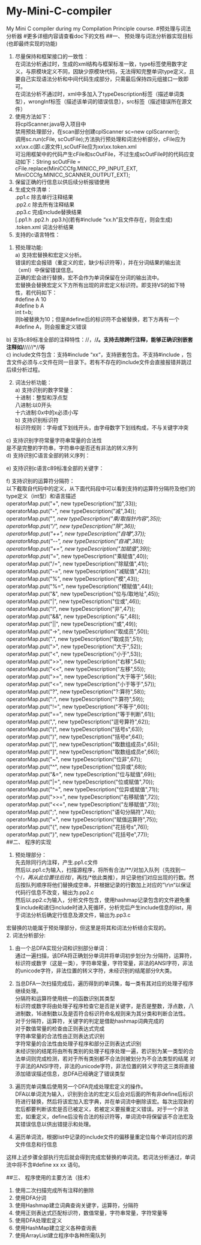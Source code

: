 # My-Mini-C-compiler
My Mini C compiler during my Compilation Principle course.
#预处理与词法分析器
#更多详细内容请查看doc下的文档
##一、	预处理与词法分析器实现目标(也即最终实现的功能)  
1.	尽量保持和框架接口的一致性：  
在词法分析通过时，生成的xml结构与框架标准一致，type标签使用数字定义，与原模块定义不同，因缺少原模块代码，无法得知完整单词type定义，且要自己实现语法分析和中间代码生成部分，只需最后保持四元组接口一致即可。  
在词法分析不通过时，xml中多加入了typeDescription标签（描述单词类型），wrongInf标签（描述该单词的错误信息），src标签（描述错误所在源文件）  
2.	使用方法如下：  
将cplScanner.java导入项目中  
禁用预处理部分，在scan部分创建cplScanner sc=new cplScanner();  
调用sc.run(cFile, scOutFile);方法执行预处理和词法分析部分，cFile应为xx\xx.c(即.c源文件),scOutFile应为xx\xx.token.xml  
可沿用框架中的代码产生cFile和scOutFile，不过生成scOutFile时的代码应变动如下：String scOutFile =   cFile.replace(MiniCCCfg.MINICC_PP_INPUT_EXT, MiniCCCfg.MINICC_SCANNER_OUTPUT_EXT);  
3.	保留正确的行信息以供后续分析报错使用  
4.	生成文件清单：  
.pp1.c  除去单行注释结果  
.pp2.c  除去所有注释结果  
.pp3.c  完成include替换结果  
\[.pp1.h  .pp2.h  .pp3.h\](若有#include “xx.h”且文件存在，则会生成)  
.token.xml  词法分析结果  
5.	支持的c语言特性：  
1)	预处理功能:  
a)	支持宏替换和宏定义分析。  
错误的宏会报错（重定义的宏，缺少标识符等），并在分词结果的输出流（xml）中保留错误信息。  
正确的宏会进行替换，宏不会作为单词保留在分词的输出流中。  
宏替换会替换宏定义下方所有出现的非宏定义标识符。即支持VS的如下特性，若代码如下：  
  \#define A 10  
  \#define b A  
int t=b;  
则b被替换为10；但是#define后的标识符不会被替换，若下方再有一个#define A，则会报重定义错误  
  
b)	支持c89标准全部的注释特性：//，/**/。支持去除跨行注释，能够正确识别嵌套注释如/**///*/*/*//等  
c)	include文件包含：支持#include “xx“，支持嵌套包含。不支持#include   <xx>，包含文件必须与.c文件在同一目录下。若有不存在的include文件会直接报错并跳过后续分析过程。  
  
2)	词法分析功能：  
a)	支持识别的数字常量：  
十进制：整型和浮点型  
八进制:以0开头  
十六进制:0x中的x必须小写  
b)	支持识别标识符  
标识符规则：字母或下划线开头，由字母数字下划线构成，不与关键字冲突  
  
c)	支持识别字符常量字符串常量的合法性  
是不是完整的字符串，字符串中是否还有非法的转义序列  
d)	支持识别C语言全部的转义序列：  
  
   
e)	支持识别c语言c89标准全部的关键字：  
   
  
f)	支持识别的运算符分隔符：  
以下截取自代码中的定义，从下面代码段中可以看到支持的运算符分隔符及他们的type定义（int型）和语言描述  
                operatorMap.put("+", new typeDescription("加",33));  
		operatorMap.put("-", new typeDescription("减",34));  
		operatorMap.put("*", new typeDescription("乘/取指针内容",35));  
		operatorMap.put("/", new typeDescription("除",36));  
		operatorMap.put("++", new typeDescription("自增",37));  
		operatorMap.put("--", new typeDescription("自减",38));  
		operatorMap.put("+=", new typeDescription("加赋值",39));  
		operatorMap.put("*=", new typeDescription("乘赋值",40));  
		operatorMap.put("/=", new typeDescription("除赋值",41));  
		operatorMap.put("-=", new typeDescription("减赋值",42));  
		operatorMap.put("%", new typeDescription("模",43));  
		operatorMap.put("%=", new typeDescription("模赋值",44));  
		operatorMap.put("&", new typeDescription("位与/取地址",45));  
		operatorMap.put("|", new typeDescription("位或",46));  
		operatorMap.put("!", new typeDescription("非",47));  
		operatorMap.put("&&", new typeDescription("与",48));  
		operatorMap.put("||", new typeDescription("或",49));  
		operatorMap.put("->", new typeDescription("取成员",50));  
		operatorMap.put(".", new typeDescription("取成员",51));  
		operatorMap.put(">", new typeDescription("大于",52));  
		operatorMap.put("<", new typeDescription("小于",53));  
		operatorMap.put(">>", new typeDescription("右移",54));  
		operatorMap.put("<<", new typeDescription("左移",55));  
		operatorMap.put(">=", new typeDescription("大于等于",56));  
		operatorMap.put("<=", new typeDescription("小于等于",57));  
		operatorMap.put("?", new typeDescription("?:算符",58));  
		operatorMap.put(":", new typeDescription("?:算符",59));  
		operatorMap.put("!=", new typeDescription("不等于",60));  
		operatorMap.put("==", new typeDescription("等于判断",61));  
		operatorMap.put(",", new typeDescription("逗号算符",62));  
		operatorMap.put("(", new typeDescription("括号s",63));  
		operatorMap.put(")", new typeDescription("括号e",64));  
		operatorMap.put("[", new typeDescription("取数组成员s",65));  
		operatorMap.put("]", new typeDescription("取数组成员e",66));  
		operatorMap.put("~", new typeDescription("位非",67));  
		operatorMap.put("^", new typeDescription("位异或",68));  
		operatorMap.put("&=", new typeDescription("位与赋值",69));  
		operatorMap.put("|=", new typeDescription("位或赋值",70));  
		operatorMap.put("^=", new typeDescription("位异或赋值",71));  
		operatorMap.put(">>=", new typeDescription("右移赋值",72));  
		operatorMap.put("<<=", new typeDescription("左移赋值",73));  
		operatorMap.put(";", new typeDescription("语句分隔符",74));  
		operatorMap.put("=", new typeDescription("赋值运算符",75));  
		operatorMap.put("{", new typeDescription("花括号s",76));  
		operatorMap.put("}", new typeDescription("花括号e",77));  
##二、	程序的实现  
1.	预处理部分：  
先去除同行内注释，产生.pp1.c文件  
然后以.pp1.c为输入，扫描源程序，将所有合法/**/对加入队列（先找到一个/*，再从此位置往后找*/，再找/*依此类推），并记录他们对应出现的行数。然后按队列顺序将他们替换成空串，并根据记录的行数加上对应的”\r\n“以保证代码行信息不改变，输出为.pp2.c  
然后以.pp2.c为输入，分析文件包含，使用hashmap记录包含的文件避免重复include和递归include时进入死循环，分析完后产生include信息的list，用于词法分析后确定行信息及源文件，输出为.pp3.c  
  
宏替换的功能属于预处理部分，但这里是将其和词法分析结合实现的。  
2.	词法分析部分:  
1)	由一个总DFA实现分词和识别部分单词：  
通过一遍扫描，该DFA将正确划分单词并将单词初步划分为:分隔符，运算符，标识符或数字（这是一类），字符串常量，字符常量，非法的ANSI字符，非法的unicode字符，非法位置的转义字符，未经识别的结尾部分9大类。  
2)	当总DFA一次扫描完成后，遍历得到的单词集，每一类有其对应的处理子程序继续处理。  
分隔符和运算符使用统一的函数识别其类型  
标识符或数字将由处理子程序检查它是否是关键字，是否是整数，浮点数，八进制数，16进制数以及是否符合标识符命名规则来为其分类和判断合法性。
对于分隔符，运算符，关键字的判定是借助hashmap词典完成的  
对于数值常量的检查由正则表达式完成  
字符串常量的合法性由正则表达式识别  
字符常量的合法性由处理子程序和部分正则表达式识别  
未经识别的结尾将由所有类别的处理子程序处理一遍，若识别为某一类型的合法单词则完成检测，若对于所有类别都不合法则被划分为不合法类型的结尾
对于非法的ANSI字符，非法的unicode字符，非法位置的转义字符这三类将直接添加错误描述信息，总DFA已经确定了错误类型  
3)	遍历完单词集后使用另一个DFA完成处理宏定义的操作。  
DFA以单词流为输入，识别到合法的宏定义后会对后面的所有非define后标识符进行替换，然后将该宏加入宏字典，并在单词流中删除该宏。每次出现新的宏后都要判断该宏是否已被定义，若被定义要报重定义错误。对于一个非法宏，如重定义，define后没有合法的标识符等，单词流中将保留该不合法宏及其错误信息以供出错提示和处理。  
  
4)	遍历单词流，根据list中记录的include文件的偏移量重定位每个单词对应的源文件信息和行信息  
  
这样上述步骤全部执行完后就会得到完成宏替换的单词流。若词法分析通过，单词流中将不含#define xx xx 语句。  
		  
##三、	程序使用的主要方法（技术）  
1.	使用二次扫描完成所有注释的删除  
2.	使用DFA分词  
3.	使用Hashmap建立词典查询关键字，运算符，分隔符  
4.	使用正则表达式匹配标识符，数值常量，字符串常量，字符常量等  
5.	使用DFA处理宏定义  
6.	使用HashMap建立定义各种查询表   
7.	使用ArrayList建立程序中各种所需队列  
